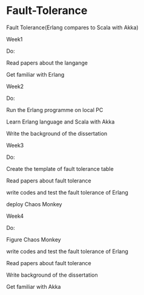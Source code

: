 # Fault-Tolerance
Fault Tolerance(Erlang compares to Scala with Akka)

Week1

Do:

  Read papers about the langange
  
  Get familiar with Erlang

Week2

Do:

  Run the Erlang programme on local PC
  
  Learn Erlang language and Scala with Akka
  
  Write the background of the dissertation

Week3

Do:

  Create the template of fault tolerance table
  
  Read papers about fault tolerance
  
  write codes and test the fault tolerance of Erlang
  
  deploy Chaos Monkey
  
Week4

Do:

  Figure Chaos Monkey
  
  write codes and test the fault tolerance of Erlang
  
  Read papers about fault tolerance
  
  Write background of the dissertation
  
  Get familiar with Akka
